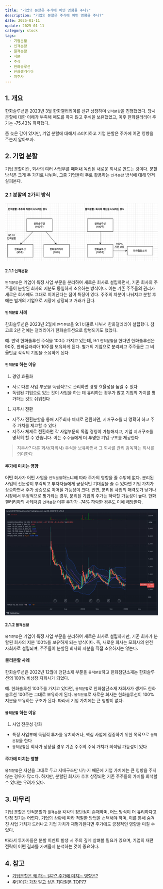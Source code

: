 ```yaml
---
title: "기업의 분할은 주식에 어떤 영향을 주나?"
description: "기업의 분할은 주식에 어떤 영향을 주나?"
date: 2025-01-11
update: 2025-01-11
category: stock
tags:
  - 기업분할
  - 인적분할
  - 물적분할
  - 지분
  - 주식
  - 한화솔루션
  - 한화갤러리아
  - 지주사
---
```


## 1. 개요

한화솔루션은 2023년 3월 한화갤러리아를 신규 상장하며 `인적분할`을 진행했었다. 당시 분할에 대한 이해가 부족해 매도를 하지 않고 주식을 보유했었고, 이후 한화갤러리아 주가는 -75.43% 하락했다.

좀 늦은 감이 있지만, 기업 분할에 대해서 스터디하고 기업 분할은 주가에 어떤 영향을 주는지 알아보자.

## 2. 기업 분할

기업 분할이란, 회사의 여러 사업부를 떼어내 독립된 새로운 회사로 만드는 것이다. 분할 방식은 크게 두 가지로 나뉘며, 그중 기업들이 주로 활용하는 `인적분할` 방식에 대해 먼저 살펴본다.

### 2.1 분할의 2가지 방식

![기업분할](image-20250111234310106.png)

#### 2.1.1 `인적분할`

`인적분할`은 기업이 특정 사업 부문을 분리하여 새로운 회사로 설립하면서, 기존 회사의 주주들이 분할된 회사의 지분도 동일하게 소유하는 방식이다. 이는 기존 주주들의 권리가 새로운 회사에도 그대로 이어진다는 점이 특징이 있다. 주주의 지분이 나눠지고 분할 후에는 별개의 기업으로 시장에 상장되고 거래가 된다.

#### `인적분할` 사례

한화솔루션은 2023년 2월에 `인적분할`을 9:1 비율로 나눠서 한화갤러리아 설립했다. 참고로 2년 전에는 갤러리아가 한화솔루션으로 합병되기도 했었다.

예. 만약 한화솔루션 주식을 100주 가지고 있는데, 9:1 `인적분할`을 한다면 한화솔루션은 90주, 한화갤러리아 10주를 보유하게 된다. 별개의 기업으로 분리되고 주주들은 그 비율만큼 각각의 기업을 소유하게 된다.

#### `인적분할` 하는 이유

1. 경영 효율화

- 서로 다른 사업 부문을 독립적으로 관리하면 경영 효율성을 높일 수 있다
- 독립된 기업으로 있는 것이 사업을 하는 데 유리하는 경우가 많고 기업의 가치를 평가하는 것도 쉬워진다

1. 지주사 전환

- 지주사 전환분할을 통해 지주회사 체제로 전환하면, 지배구조를 더 명확히 하고 주주 가치를 제고할 수 있다
- 지주사 체제로 전환하면 각 사업부문의 독립 경영이 가능해지고, 기업 지배구조를 명확히 할 수 있습니다. 이는 주주들에게 더 투명한 기업 구조를 제공한다

> 지주사? 다른 회사(자회사) 주식을 보유하면서 그 회사를 관리 감독하는 회사를 의미한다

#### 주가에 미치는 영향

어떤 회사가 어떤 사업을 `인적분할`하느냐에 따라 주가의 영향을 줄 수밖에 없다. 분리된 사업의 전문성이 부각되고 투자자들에게 긍정적인 기대감을 줄 수 있다면 기업 가치가 상승하면서 주가 상승으로 이어질 가능성이 크다. 반면, 분리된 사업의 매력도가 낮거나 시장에서 부정적으로 평가되는 경우, 분리된 기업의 주가는 하락할 가능성이 높다. 한화갤러리아의 사례처럼 `인적분할` 이후 주가가 -74% 하락한 경우도 이에 해당한다.

![한화갤러리아](image-20250111234326877.png)

#### 2.1.2 `물적분할`

`물적분할`은 기업이 특정 사업 부문을 분리하여 새로운 회사로 설립하지만, 기존 회사가 분할된 회사의 지분 100%를 보유하게 되는 방식이다. 즉, 새로운 회사는 모회사의 완전 자회사로 설립되며, 주주들이 분할된 회사의 지분을 직접 소유하지는 않는다.

#### 물리분할 사례

한화솔루션은 2022년 12월에 첨단소재 부문을 `물적분할`하고 한화첨단소재는 한화솔루션의 100% 비상장 자회사가 되었다.

예. 한화솔루션 100주를 가지고 있다면, `물적분할`로 한화첨단소재 자회사가 생겨도 한화솔루션 100주는 그대로 보유하게 된다. `물적분할`로 새로운 회사는 한화솔루션이 100% 지분을 보유하는 구조가 된다. 따라서 기업 가치에는 큰 영향이 없다.

#### `물적분할` 하는 이유

1. 사업 전문성 강화

- 특정 사업부에 독립적 투자를 유치하거나, 핵심 사업에 집중하기 위한 목적으로 `물적분할`을 한다
- `물적분할`된 회사가 상장될 경우 기존 주주의 주식 가치가 희석될 가능성이 있다

#### 주가에 미치는 영향

`물적분할`은 자산을 그대로 두고 지배구조만 나누기 때문에 기업 가치에는 큰 영향을 주지 않는 경우가 많ㄷ다. 하지만, 분할된 회사가 추후 상장되면 기존 주주들의 가치를 희석할 수 있다는 우려가 있다.

## 3. 마무리

기업 분할은 인적분할과 `물적분할` 각각의 장단점이 존재하며, 어느 방식이 더 유리하다고 단정 짓기는 어렵다. 기업의 상황에 따라 적절한 방법을 선택해야 하며, 이를 통해 숨겨진 사업 가치가 드러나고 기업 가치가 재평가된다면 주가에도 긍정적인 영향을 미칠 수 있다.

따라서 투자자들은 분할 이벤트 발생 시 주의 깊게 살펴볼 필요가 있으며, 기업의 재편 전략이 어떤 결과를 가져올지 분석하는 것이 중요하다.

## 4. 참고

- [기업분할은 왜 하는 걸까? 주가에 미치는 영향은?](https://www.kcie.or.kr/mobile/yeouitv/actualReport/web_view?type=3&series_idx=&content_idx=1793)
- [주린이가 가장 알고 싶은 최다질문 TOP77](https://ridibooks.com/books/236000504?_s=search&_q=주린이가&_rdt_sid=SearchBookList)

